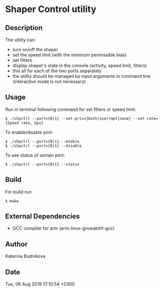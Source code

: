 # Shaper Control utility

## Description

The utility can:
* turn on/off the shaper
* set the speed limit (with the minimum permissible bias)
* set filters
* display shaper's state in the console (activity, speed limit, filters)
* this all for each of the two ports separately
* the utility should be managed by input arguments in command line (interactive mode is not necessary)

## Usage

Run in terminal following command for set filters or speed limit:
```
$ ./shpctrl --port={0|1} --set-priv={both|user|mpt|none} --set-rate={Speed rate, bps}
```
To enable/disable port:
```
$ ./shpctrl --port={0|1} --enable
$ ./shpctrl --port={0|1} --disable
```
To see status of sertain port:
```
$ ./shpctrl --port={0|1} --status
```
## Build

For build run:
```
$ make
```

## External Dependencies

* GCC compiler for arm (arm-linux-gnueabihf-gcc)

## Author

Katerina Budnikova

## Date

Tue, 06 Aug 2019 17:10:54 +0300